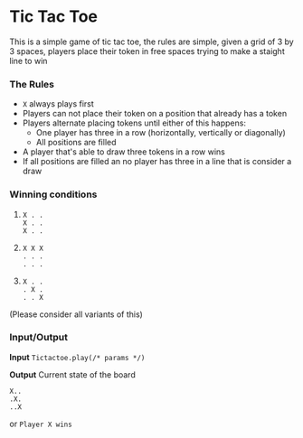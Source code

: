 # Tic Tac Toe

This is a simple game of tic tac toe, the rules are simple, given a grid of 3 by 3 spaces, players place their token in free spaces trying to make a staight line to win

### The Rules

- `X` always plays first
- Players can not place their token on a position that already has a token
- Players alternate placing tokens until either of this happens:
    - One player has three in a row (horizontally, vertically or diagonally)
    - All positions are filled
- A player that's able to draw three tokens in a row wins
- If all positions are filled an no player has three in a line that is consider a draw

### Winning conditions

1) ```
   X . . 
   X . .
   X . .
   ```
 
 2) ```
    X X X 
    . . .
    . . .
    ```
    
  3) ```
     X . . 
     . X .
     . . X
     ```
(Please consider all variants of this)

 ### Input/Output
 
 **Input**
 `Tictactoe.play(/* params */)`
 
 **Output**
 Current state of the board
 
 ```
 X.. 
 .X.
 ..X
 ```
 or
 `Player X wins`
